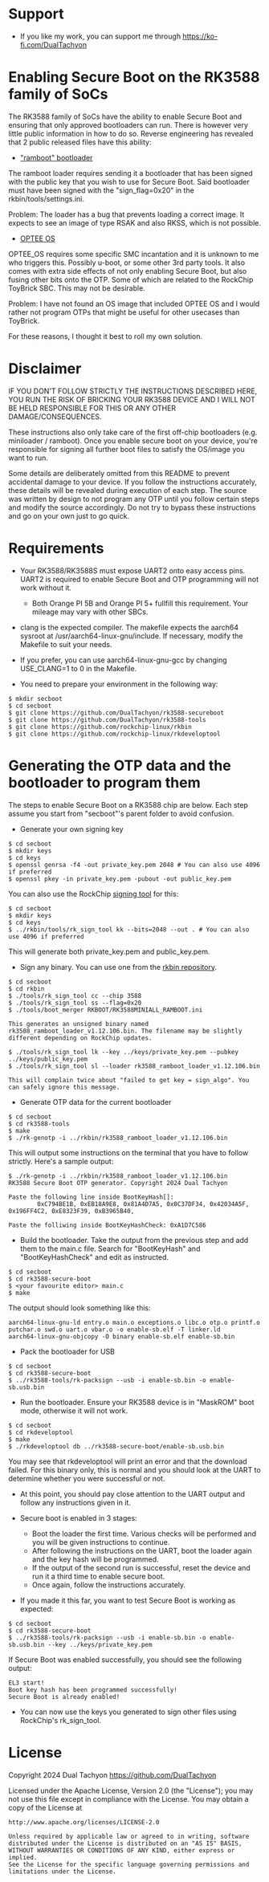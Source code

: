 # Support

* If you like my work, you can support me through https://ko-fi.com/DualTachyon

# Enabling Secure Boot on the RK3588 family of SoCs

The RK3588 family of SoCs have the ability to enable Secure Boot and ensuring that only approved bootloaders can run.
There is however very little public information in how to do so. Reverse engineering has revealed that 2 public released files have this ability:

- ["ramboot" bootloader](https://github.com/rockchip-linux/rkbin/blob/master/bin/rk35/rk3588_ramboot_v1.06.bin)

The ramboot loader requires sending it a bootloader that has been signed with the public key that you wish to use for Secure Boot.
Said bootloader must have been signed with the "sign_flag=0x20" in the rkbin/tools/settings.ini.

Problem: The loader has a bug that prevents loading a correct image. It expects to see an image of type RSAK and also RKSS, which is not possible.

- [OPTEE OS](https://github.com/rockchip-linux/rkbin/blob/master/bin/rk35/rk3588_bl32_v1.13.bin)

OPTEE_OS requires some specific SMC incantation and it is unknown to me who triggers this. Possibly u-boot, or some other 3rd party tools.
It also comes with extra side effects of not only enabling Secure Boot, but also fusing other bits onto the OTP. Some of which are related to the RockChip ToyBrick SBC. This may not be desirable.

Problem: I have not found an OS image that included OPTEE OS and I would rather not program OTPs that might be useful for other usecases than ToyBrick.

For these reasons, I thought it best to roll my own solution.

# Disclaimer

IF YOU DON'T FOLLOW STRICTLY THE INSTRUCTIONS DESCRIBED HERE, YOU RUN THE RISK OF BRICKING YOUR RK3588 DEVICE AND I WILL NOT BE HELD RESPONSIBLE FOR THIS OR ANY OTHER DAMAGE/CONSEQUENCES.

These instructions also only take care of the first off-chip bootloaders (e.g. miniloader / ramboot). Once you enable secure boot on your device, you're responsible for signing all further boot files to satisfy the OS/image you want to run.

Some details are deliberately omitted from this README to prevent accidental damage to your device. If you follow the instructions accurately, these details will be revealed during execution of each step. The source was written by design to not program any OTP until you follow certain steps and modify the source accordingly. Do not try to bypass these instructions and go on your own just to go quick.

# Requirements

- Your RK3588/RK3588S must expose UART2 onto easy access pins. UART2 is required to enable Secure Boot and OTP programming will not work without it.
  - Both Orange PI 5B and Orange PI 5+ fullfill this requirement. Your mileage may vary with other SBCs.

- clang is the expected compiler. The makefile expects the aarch64 sysroot at /usr/aarch64-linux-gnu/include. If necessary, modify the Makefile to suit your needs.

- If you prefer, you can use aarch64-linux-gnu-gcc by changing USE_CLANG=1 to 0 in the Makefile.

- You need to prepare your environment in the following way:

```
$ mkdir secboot
$ cd secboot
$ git clone https://github.com/DualTachyon/rk3588-secureboot
$ git clone https://github.com/DualTachyon/rk3588-tools
$ git clone https://github.com/rockchip-linux/rkbin
$ git clone https://github.com/rockchip-linux/rkdeveloptool
```

# Generating the OTP data and the bootloader to program them

The steps to enable Secure Boot on a RK3588 chip are below. Each step assume you start from "secboot"'s parent folder to avoid confusion.

- Generate your own signing key

```
$ cd secboot
$ mkdir keys
$ cd keys
$ openssl genrsa -f4 -out private_key.pem 2048 # You can also use 4096 if preferred
$ openssl pkey -in private_key.pem -pubout -out public_key.pem
```

You can also use the RockChip [signing tool](https://github.com/rockchip-linux/rkbin/blob/master/tools/rk_sign_tool) for this:

```
$ cd secboot
$ mkdir keys
$ cd keys
$ ../rkbin/tools/rk_sign_tool kk --bits=2048 --out . # You can also use 4096 if preferred
```
This will generate both private_key.pem and public_key.pem.

- Sign any binary. You can use one from the [rkbin repository](https://github.com/rockchip-linux/rkbin/).

```
$ cd secboot
$ cd rkbin
$ ./tools/rk_sign_tool cc --chip 3588
$ ./tools/rk_sign_tool ss --flag=0x20
$ ./tools/boot_merger RKBOOT/RK3588MINIALL_RAMBOOT.ini

This generates an unsigned binary named rk3588_ramboot_loader_v1.12.106.bin. The filename may be slightly different depending on RockChip updates.

$ ./tools/rk_sign_tool lk --key ../keys/private_key.pem --pubkey ../keys/public_key.pem
$ ./tools/rk_sign_tool sl --loader rk3588_ramboot_loader_v1.12.106.bin

This will complain twice about "failed to get key = sign_algo". You can safely ignore this message.
```

- Generate OTP data for the current bootloader

```
$ cd secboot
$ cd rk3588-tools
$ make
$ ./rk-genotp -i ../rkbin/rk3588_ramboot_loader_v1.12.106.bin
```

This will output some instructions on the terminal that you have to follow strictly.
Here's a sample output:

```
$ ./rk-genotp -i ../rkbin/rk3588_ramboot_loader_v1.12.106.bin
RK3588 Secure Boot OTP generator. Copyright 2024 Dual Tachyon

Paste the following line inside BootKeyHash[]:
        0xC794BE1B, 0xEB18A9E8, 0x81A4D7A5, 0x0C37DF34, 0x42034A5F, 0x196FF4C2, 0xE8323F39, 0xB3965B40,

Paste the folliwing inside BootKeyHashCheck: 0xA1D7C586
```

- Build the bootloader. Take the output from the previous step and add them to the main.c file. Search for "BootKeyHash" and "BootKeyHashCheck" and edit as instructed.

```
$ cd secboot
$ cd rk3588-secure-boot
$ <your favourite editor> main.c
$ make
```

The output should look something like this:

```
aarch64-linux-gnu-ld entry.o main.o exceptions.o libc.o otp.o printf.o putchar.o swd.o uart.o vbar.o -o enable-sb.elf -T linker.ld
aarch64-linux-gnu-objcopy -O binary enable-sb.elf enable-sb.bin
```

- Pack the bootloader for USB

```
$ cd secboot
$ cd rk3588-secure-boot
$ ../rk3588-tools/rk-packsign --usb -i enable-sb.bin -o enable-sb.usb.bin
```

- Run the bootloader. Ensure your RK3588 device is in "MaskROM" boot mode, otherwise it will not work.

```
$ cd secboot
$ cd rkdeveloptool
$ make
$ ./rkdeveloptool db ../rk3588-secure-boot/enable-sb.usb.bin
```

You may see that rkdeveloptool will print an error and that the download failed. For this binary only, this is normal and you should look at the UART to determine whether you were successful or not.

- At this point, you should pay close attention to the UART output and follow any instructions given in it.

- Secure boot is enabled in 3 stages:
  - Boot the loader the first time. Various checks will be performed and you will be given instructions to continue.
  - After following the instructions on the UART, boot the loader again and the key hash will be programmed.
  - If the output of the second run is successful, reset the device and run it a third time to enable secure boot.
  - Once again, follow the instructions accurately.

- If you made it this far, you want to test Secure Boot is working as expected:

```
$ cd secboot
$ cd rk3588-secure-boot
$ ../rk3588-tools/rk-packsign --usb -i enable-sb.bin -o enable-sb.usb.bin --key ../keys/private_key.pem
```

If Secure Boot was enabled successfully, you should see the following output:

```
EL3 start!
Boot key hash has been programmed successfully!
Secure Boot is already enabled!
```

- You can now use the keys you generated to sign other files using RockChip's rk_sign_tool.

# License

Copyright 2024 Dual Tachyon
https://github.com/DualTachyon

Licensed under the Apache License, Version 2.0 (the "License");
you may not use this file except in compliance with the License.
You may obtain a copy of the License at

    http://www.apache.org/licenses/LICENSE-2.0

    Unless required by applicable law or agreed to in writing, software
    distributed under the License is distributed on an "AS IS" BASIS,
    WITHOUT WARRANTIES OR CONDITIONS OF ANY KIND, either express or implied.
    See the License for the specific language governing permissions and
    limitations under the License.

